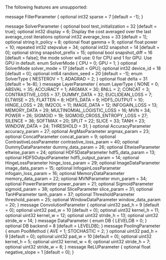 The following features are unsupported:


message FillerParameter {
  optional int32 sparse = 7 [default = -1];
}

message SolverParameter {
  optional bool test_initialization = 32 [default = true];
  optional int32 display = 6;
  Display the cost averaged over the last average_cost iterations
  optional int32 average_loss = 33 [default = 1];
  optional string lr_policy = 8;
  optional float gamma = 9;
  optional float power = 10;
  repeated int32 stepvalue = 34;
  optional int32 snapshot = 14 [default = 0];
  optional string snapshot_prefix = 15;
   optional bool snapshot_diff = 16 [default = false];
   the mode solver will use: 0 for CPU and 1 for GPU. Use GPU in default.
   enum SolverMode {
     CPU = 0;
     GPU = 1;
   }
   optional SolverMode solver_mode = 17 [default = GPU];
   optional int32 device_id = 18 [default = 0];
   optional int64 random_seed = 20 [default = -1];
  enum SolverType {
    NESTEROV = 1;
    ADAGRAD = 2;
  }
  optional float delta = 31 [default = 1e-8];
}
message LayerParameter {
  enum LayerType {
    NONE = 0;
    ABSVAL = 35;
    ACCURACY = 1;
    ARGMAX = 30;
    BNLL = 2;
    CONCAT = 3;
    CONTRASTIVE_LOSS = 37;
    DUMMY_DATA = 32;
    EUCLIDEAN_LOSS = 7;
    ELTWISE = 25;
    FLATTEN = 8;
    HDF5_DATA = 9;
    HDF5_OUTPUT = 10;
    HINGE_LOSS = 28;
    IM2COL = 11;
    IMAGE_DATA = 12;
    INFOGAIN_LOSS = 13;
    MEMORY_DATA = 29;
    MULTINOMIAL_LOGISTIC_LOSS = 16;
    MVN = 34;
    POWER = 26;
    SIGMOID = 19;
    SIGMOID_CROSS_ENTROPY_LOSS = 27;
    SILENCE = 36;
    SOFTMAX = 20;
    SPLIT = 22;
    SLICE = 33;
    TANH = 23;
    WINDOW_DATA = 24;
    THRESHOLD = 31;
  }
  optional AccuracyParameter accuracy_param = 27;
  optional ArgMaxParameter argmax_param = 23;
  optional ConcatParameter concat_param = 9;
  optional ContrastiveLossParameter contrastive_loss_param = 40;
  optional DummyDataParameter dummy_data_param = 26;
  optional EltwiseParameter eltwise_param = 24;
  optional HDF5DataParameter hdf5_data_param = 13;
  optional HDF5OutputParameter hdf5_output_param = 14;
  optional HingeLossParameter hinge_loss_param = 29;
  optional ImageDataParameter image_data_param = 15;
  optional InfogainLossParameter infogain_loss_param = 16;
  optional MemoryDataParameter memory_data_param = 22;
  optional MVNParameter mvn_param = 34;
  optional PowerParameter power_param = 21;
  optional SigmoidParameter sigmoid_param = 38;
  optional SliceParameter slice_param = 31;
  optional TanHParameter tanh_param = 37;
  optional ThresholdParameter threshold_param = 25;
  optional WindowDataParameter window_data_param = 20;
}
message ConvolutionParameter {
  optional uint32 pad_h = 9 [default = 0];
  optional uint32 pad_w = 10 [default = 0];
  optional uint32 kernel_h = 11;
  optional uint32 kernel_w = 12;
  optional uint32 stride_h = 13;
  optional uint32 stride_w = 14;
}
message DataParameter {
  enum DB {
    LEVELDB = 0;
  }
  optional DB backend = 8 [default = LEVELDB];
}
message PoolingParameter {
  enum PoolMethod {
    AVE = 1;
    STOCHASTIC = 2;
  }
  optional uint32 pad_h = 9 [default = 0];
  optional uint32 pad_w = 10 [default = 0];
  optional uint32 kernel_h = 5;
  optional uint32 kernel_w = 6;
  optional uint32 stride_h = 7;
  optional uint32 stride_w = 8;
}
message ReLUParameter {
  optional float negative_slope = 1 [default = 0];
}
